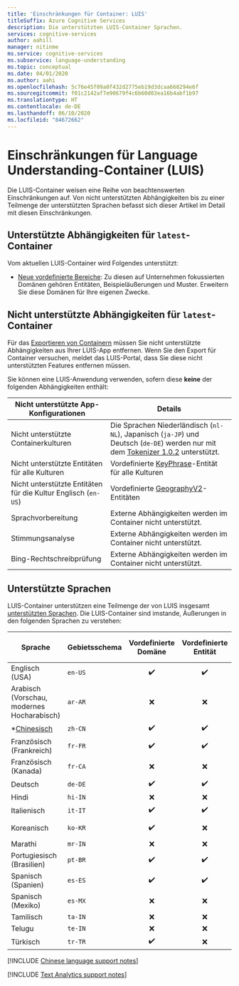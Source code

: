 ```yaml
---
title: 'Einschränkungen für Container: LUIS'
titleSuffix: Azure Cognitive Services
description: Die unterstützten LUIS-Container Sprachen.
services: cognitive-services
author: aahill
manager: nitinme
ms.service: cognitive-services
ms.subservice: language-understanding
ms.topic: conceptual
ms.date: 04/01/2020
ms.author: aahi
ms.openlocfilehash: 5c76e45f09a0f432d2775eb19d3dcaa668294e6f
ms.sourcegitcommit: f01c2142af7e90679f4c6b60d03ea16b4abf1b97
ms.translationtype: HT
ms.contentlocale: de-DE
ms.lasthandoff: 06/10/2020
ms.locfileid: "84672662"
---
```

# <a name="language-understanding-luis-container-limitations"></a>Einschränkungen für Language Understanding-Container (LUIS)

Die LUIS-Container weisen eine Reihe von beachtenswerten Einschränkungen auf. Von nicht unterstützten Abhängigkeiten bis zu einer Teilmenge der unterstützten Sprachen befasst sich dieser Artikel im Detail mit diesen Einschränkungen.

## <a name="supported-dependencies-for-latest-container"></a>Unterstützte Abhängigkeiten für `latest`-Container

Vom aktuellen LUIS-Container wird Folgendes unterstützt:

* [Neue vordefinierte Bereiche](luis-reference-prebuilt-domains.md): Zu diesen auf Unternehmen fokussierten Domänen gehören Entitäten, Beispieläußerungen und Muster. Erweitern Sie diese Domänen für Ihre eigenen Zwecke.

## <a name="unsupported-dependencies-for-latest-container"></a>Nicht unterstützte Abhängigkeiten für `latest`-Container

Für das [Exportieren von Containern](luis-container-howto.md#export-packaged-app-from-luis) müssen Sie nicht unterstützte Abhängigkeiten aus Ihrer LUIS-App entfernen. Wenn Sie den Export für Container versuchen, meldet das LUIS-Portal, dass Sie diese nicht unterstützten Features entfernen müssen.

Sie können eine LUIS-Anwendung verwenden, sofern diese **keine** der folgenden Abhängigkeiten enthält:

Nicht unterstützte App-Konfigurationen|Details|
|--|--|
|Nicht unterstützte Containerkulturen| Die Sprachen Niederländisch (`nl-NL`), Japanisch (`ja-JP`) und Deutsch (`de-DE`) werden nur mit dem [Tokenizer 1.0.2](luis-language-support.md#custom-tokenizer-versions) unterstützt.|
|Nicht unterstützte Entitäten für alle Kulturen|Vordefinierte [KeyPhrase](luis-reference-prebuilt-keyphrase.md)-Entität für alle Kulturen|
|Nicht unterstützte Entitäten für die Kultur Englisch (`en-US`)|Vordefinierte [GeographyV2](luis-reference-prebuilt-geographyV2.md)-Entitäten|
|Sprachvorbereitung|Externe Abhängigkeiten werden im Container nicht unterstützt.|
|Stimmungsanalyse|Externe Abhängigkeiten werden im Container nicht unterstützt.|
|Bing-Rechtschreibprüfung|Externe Abhängigkeiten werden im Container nicht unterstützt.|

## <a name="languages-supported"></a>Unterstützte Sprachen

LUIS-Container unterstützen eine Teilmenge der von LUIS insgesamt [unterstützten Sprachen](luis-language-support.md#languages-supported). Die LUIS-Container sind imstande, Äußerungen in den folgenden Sprachen zu verstehen:

| Sprache | Gebietsschema | Vordefinierte Domäne | Vordefinierte Entität | Ausdrucklistenempfehlungen | \**[Textanalyse](../text-analytics/language-support.md)<br>(Stimmung und<br>Schlüsselwörter)|
|--|--|:--:|:--:|:--:|:--:|
| Englisch (USA) | `en-US` | ✔️ | ✔️ | ✔️ | ✔️ |
| Arabisch (Vorschau, modernes Hocharabisch) |`ar-AR`|❌|❌|❌|❌|
| *[Chinesisch](#chinese-support-notes) |`zh-CN` | ✔️ | ✔️ | ✔️ | ❌ |
| Französisch (Frankreich) |`fr-FR` | ✔️ | ✔️ | ✔️ | ✔️ |
| Französisch (Kanada) |`fr-CA` | ❌ | ❌ | ❌ | ✔️ |
| Deutsch |`de-DE` | ✔️ | ✔️ | ✔️ | ✔️ |
| Hindi | `hi-IN`| ❌ | ❌ | ❌ | ❌ |
| Italienisch |`it-IT` | ✔️ | ✔️ | ✔️ | ✔️ |
| Koreanisch |`ko-KR` | ✔️ | ❌ | ❌ | Nur *Schlüsselausdruck* |
| Marathi | `mr-IN`|❌|❌|❌|❌|
| Portugiesisch (Brasilien) |`pt-BR` | ✔️ | ✔️ | ✔️ | Nicht alle Unterkulturen |
| Spanisch (Spanien) |`es-ES` | ✔️ | ✔️ |✔️|✔️|
| Spanisch (Mexiko)|`es-MX` | ❌ | ❌ |✔️|✔️|
| Tamilisch | `ta-IN`|❌|❌|❌|❌|
| Telugu | `te-IN`|❌|❌|❌|❌|
| Türkisch | `tr-TR` |✔️| ❌ | ❌ | Nur *Stimmung* |

[!INCLUDE [Chinese language support notes](includes/chinese-language-support-notes.md)]

[!INCLUDE [Text Analytics support notes](includes/text-analytics-support-notes.md)]
